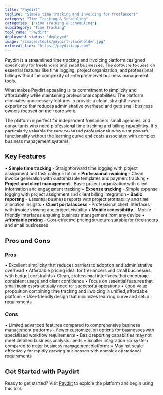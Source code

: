 ```yaml
---
title: "Paydirt"
tagline: "Simple time tracking and invoicing for freelancers"
category: "Time Tracking & Scheduling"
categories: ["Time Tracking & Scheduling"]
subcategory: "Time Tracking"
tool_name: "Paydirt"
deployment_status: "deployed"
image: "/images/tools/paydirt-placeholder.jpg"
external_link: "https://paydirtapp.com"
---
```

Paydirt is a streamlined time tracking and invoicing platform designed specifically for freelancers and small businesses. The software focuses on essential features like time logging, project organization, and professional billing without the complexity of enterprise-level business management tools.

What makes Paydirt appealing is its commitment to simplicity and affordability while maintaining professional capabilities. The platform eliminates unnecessary features to provide a clean, straightforward experience that reduces administrative overhead and gets small business owners focused on their core work.

The platform is perfect for independent freelancers, small agencies, and consultants who need professional time tracking and billing capabilities. It's particularly valuable for service-based professionals who want powerful functionality without the learning curve and costs associated with complex business management systems.

## Key Features

• **Simple time tracking** - Straightforward time logging with project assignment and task categorization
• **Professional invoicing** - Clean invoice generation with customizable templates and payment tracking
• **Project and client management** - Basic project organization with client information and engagement tracking
• **Expense tracking** - Simple expense logging with project assignment and client billing integration
• **Basic reporting** - Essential business reports with project profitability and time allocation insights
• **Client portal access** - Professional client interfaces with invoice viewing and project visibility
• **Mobile accessibility** - Mobile-friendly interfaces ensuring business management from any device
• **Affordable pricing** - Cost-effective pricing structure suitable for freelancers and small businesses

## Pros and Cons

### Pros
• Excellent simplicity that reduces barriers to adoption and administrative overhead
• Affordable pricing ideal for freelancers and small businesses with budget constraints
• Clean, professional interfaces that encourage consistent usage and client confidence
• Focus on essential features that small businesses actually need for successful operations
• Good value proposition combining time tracking and invoicing in unified, affordable platform
• User-friendly design that minimizes learning curve and setup requirements

### Cons
• Limited advanced features compared to comprehensive business management platforms
• Fewer customization options for businesses with specialized workflow requirements
• Basic reporting capabilities may not meet detailed business analysis needs
• Smaller integration ecosystem compared to major business management platforms
• May not scale effectively for rapidly growing businesses with complex operational requirements

## Get Started with Paydirt

Ready to get started? Visit [Paydirt](https://paydirtapp.com/) to explore the platform and begin using this tool.